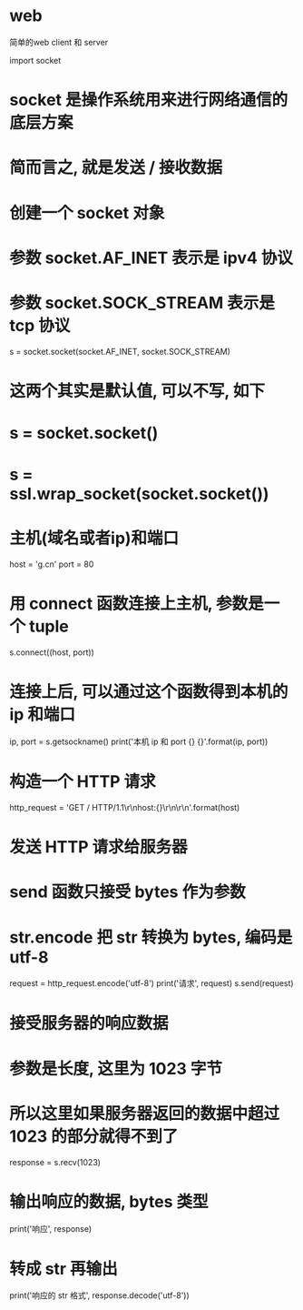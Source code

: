 # web
简单的web client 和 server

import socket

# socket 是操作系统用来进行网络通信的底层方案
# 简而言之, 就是发送 / 接收数据

# 创建一个 socket 对象
# 参数 socket.AF_INET 表示是 ipv4 协议
# 参数 socket.SOCK_STREAM 表示是 tcp 协议
s = socket.socket(socket.AF_INET, socket.SOCK_STREAM)
# 这两个其实是默认值, 可以不写, 如下
# s = socket.socket()
# s = ssl.wrap_socket(socket.socket())

# 主机(域名或者ip)和端口
host = 'g.cn'
port = 80
# 用 connect 函数连接上主机, 参数是一个 tuple
s.connect((host, port))

# 连接上后, 可以通过这个函数得到本机的 ip 和端口
ip, port = s.getsockname()
print('本机 ip 和 port {} {}'.format(ip, port))

# 构造一个 HTTP 请求
http_request = 'GET / HTTP/1.1\r\nhost:{}\r\n\r\n'.format(host)
# 发送 HTTP 请求给服务器
# send 函数只接受 bytes 作为参数
# str.encode 把 str 转换为 bytes, 编码是 utf-8
request = http_request.encode('utf-8')
print('请求', request)
s.send(request)

# 接受服务器的响应数据
# 参数是长度, 这里为 1023 字节
# 所以这里如果服务器返回的数据中超过 1023 的部分就得不到了
response = s.recv(1023)

# 输出响应的数据, bytes 类型
print('响应', response)
# 转成 str 再输出
print('响应的 str 格式', response.decode('utf-8'))
